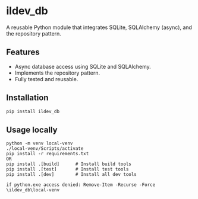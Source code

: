 # ildev_db

A reusable Python module that integrates SQLite, SQLAlchemy (async), and the repository pattern.

## Features

- Async database access using SQLite and SQLAlchemy.
- Implements the repository pattern.
- Fully tested and reusable.


## Installation

```bash
pip install ildev_db
```

## Usage locally
```
python -m venv local-venv
./local-venv/Scripts/activate
pip install -r requirements.txt 
OR
pip install .[build]      # Install build tools
pip install .[test]       # Install test tools
pip install .[dev]        # Install all dev tools

if python.exe access denied: Remove-Item -Recurse -Force \ildev_db\local-venv
```
